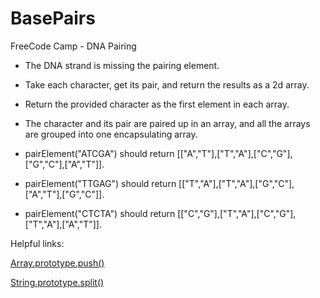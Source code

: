 # BasePairs
FreeCode Camp - DNA Pairing

- The DNA strand is missing the pairing element. 
- Take each character, get its pair, and return the results as a 2d array.
- Return the provided character as the first element in each array.
- The character and its pair are paired up in an array, and all the arrays are grouped into one encapsulating array.

- pairElement("ATCGA") should return [["A","T"],["T","A"],["C","G"],["G","C"],["A","T"]].
- pairElement("TTGAG") should return [["T","A"],["T","A"],["G","C"],["A","T"],["G","C"]].
- pairElement("CTCTA") should return [["C","G"],["T","A"],["C","G"],["T","A"],["A","T"]].

Helpful links:

[Array.prototype.push()](https://developer.mozilla.org/en-US/docs/Web/JavaScript/Reference/Global_Objects/Array/push)

[String.prototype.split()](https://developer.mozilla.org/en-US/docs/Web/JavaScript/Reference/Global_Objects/String/split)
